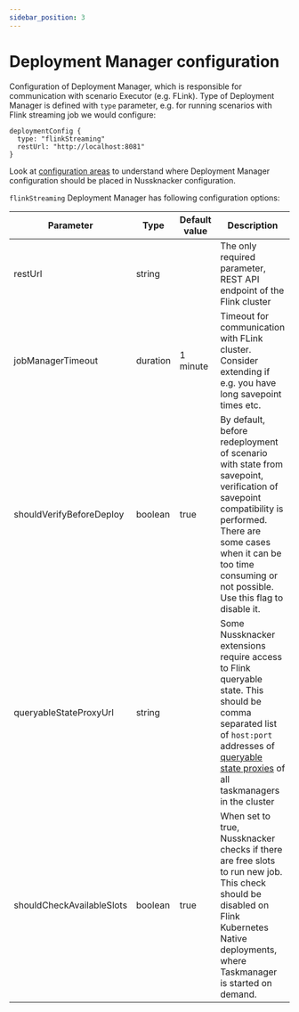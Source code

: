 ```yaml
---
sidebar_position: 3
---
```

# Deployment Manager configuration

Configuration of Deployment Manager, which is responsible for communication with scenario Executor (e.g. FLink). 
Type of Deployment Manager is defined with `type` parameter, e.g. for running scenarios with Flink streaming job we would configure: 
```
deploymentConfig {     
  type: "flinkStreaming"
  restUrl: "http://localhost:8081"
}
```

Look at [configuration areas](./Configuration#configuration-areas) to understand where Deployment Manager configuration should be placed in Nussknacker configuration.


`flinkStreaming` Deployment Manager has following configuration options:

| Parameter | Type | Default value | Description  |
| --------- | ---- | ------------- | ------------ |
| restUrl   | string |             | The only required parameter, REST API endpoint of the Flink cluster |       
| jobManagerTimeout | duration | 1 minute | Timeout for communication with FLink cluster. Consider extending if e.g. you have long savepoint times etc. |
| shouldVerifyBeforeDeploy | boolean | true | By default, before redeployment of scenario with state from savepoint, verification of savepoint compatibility is performed. There are some cases when it can be too time consuming or not possible. Use this flag to disable it. | 
| queryableStateProxyUrl | string | | Some Nussknacker extensions require access to Flink queryable state. This should be comma separated list of `host:port` addresses of [queryable state proxies](https://ci.apache.org/projects/flink/flink-docs-stable/docs/dev/datastream/fault-tolerance/queryable_state/#proxy) of all taskmanagers in the cluster |
| shouldCheckAvailableSlots | boolean | true | When set to true, Nussknacker checks if there are free slots to run new job. This check should be disabled on Flink Kubernetes Native deployments, where Taskmanager is started on demand. |


